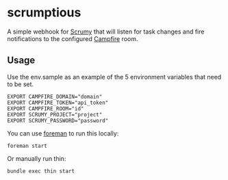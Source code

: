 # scrumptious

A simple webhook for [Scrumy](http://apidoc.scrumy.com/wiki/show/Webhooks "Scrumy web hooks api") that will listen for task changes and fire notifications to the configured [Campfire](http://campfirenow.com/) room.

## Usage

Use the env.sample as an example of the 5 environment variables that need to be set.

```EXPORT CAMPFIRE_DOMAIN="domain"```  
```EXPORT CAMPFIRE_TOKEN="api_token"```  
```EXPORT CAMPFIRE_ROOM="id"```  
```EXPORT SCRUMY_PROJECT="project"```  
```EXPORT SCRUMY_PASSWORD="password"```  

You can use [foreman](https://github.com/ddollar/foreman) to run this locally:  

```foreman start```

Or manually run thin:

```bundle exec thin start```

